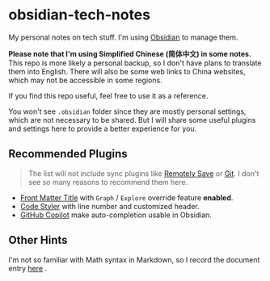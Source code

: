 # obsidian-tech-notes

My personal notes on tech stuff.
I'm using [Obsidian](https://obsidian.md/) to manage them.

**Please note that I'm using Simplified Chinese (简体中文) in some notes.**
This repo is more likely a personal backup,
so I don't have plans to translate them into English.
There will also be some web links to China websites,
which may not be accessible in some regions.

If you find this repo useful, feel free to use it as a reference.

You won't see `.obsidian` folder since they are mostly personal settings,
which are not necessary to be shared.
But I will share some useful plugins and settings here to provide a better experience for you.

## Recommended Plugins

> The list will not include sync plugins like
> [Remotely Save](https://github.com/remotely-save/remotely-save)
> or
> [Git](https://github.com/denolehov/obsidian-git).
> I don't see so many reasons to recommend them here.

- [Front Matter Title](https://github.com/snezhig/obsidian-front-matter-title)
    with `Graph` / `Explore` override feature **enabled**.
- [Code Styler](https://github.com/mayurankv/Obsidian-Code-Styler)
    with line number and customized header.
- [GitHub Copilot](https://github.com/Pierrad/obsidian-github-copilot)
    make auto-completion usable in Obsidian.

## Other Hints

I'm not so familiar with Math syntax in Markdown,
so I record the document entry
[here](https://help.obsidian.md/Editing+and+formatting/Advanced+formatting+syntax#Math)
.

